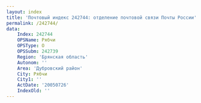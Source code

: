 ```yaml
---
layout: index
title: 'Почтовый индекс 242744: отделение почтовой связи Почты России'
permalink: /242744/
data:
    Index: 242744
    OPSName: Рябчи
    OPSType: О
    OPSSubm: 242739
    Region: 'Брянская область'
    Autonom: ''
    Area: 'Дубровский район'
    City: Рябчи
    City1: ''
    ActDate: '20050726'
    IndexOld: ''
---
```

